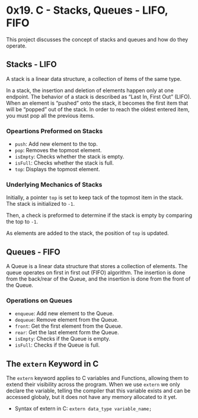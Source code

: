 # 0x19. C - Stacks, Queues - LIFO, FIFO    

This project discusses the concept of stacks and queues and how do they operate.     

## Stacks - LIFO    

A stack is a linear data structure, a collection of items of the same type.      

In a stack, the insertion and deletion of elements happen only at one endpoint. 
The behavior of a stack is described as “Last In, First Out” (LIFO). 
When an element is “pushed” onto the stack, it becomes the first item that will be “popped” out of the stack. 
In order to reach the oldest entered item, you must pop all the previous items.  

### Opeartions Preformed on Stacks   

- `push`: Add new element to the top.   
- `pop`: Removes the topmost element.   
- `isEmpty`: Checks whether the stack is empty.    
- `isFull`: Checks whether the stack is full.   
- `top`: Displays the topmost element.   

### Underlying Mechanics of Stacks   

Initially, a pointer `top` is set to keep tack of the topmost item in the stack. The stack is initialized to `-1`.    

Then, a check is preformed to determine if the stack is empty by comparing the top to `-1`.    

As elements are added to the stack, the position of `top` is updated.    


## Queues - FIFO    

A Queue is a linear data structure that stores a collection of elements. 
The queue operates on first in first out (FIFO) algorithm. 
The insertion is done from the back/rear of the Queue, and the insertion is done from the front of the Queue.    

### Operations on Queues    

- `enqueue`: Add new element to the Queue.    
- `dequeue`: Remove element from the Queue.    
- `front`: Get the first element from the Queue.    
- `rear`: Get the last element form the Queue.    
- `isEmpty`: Checks if the Queue is empty.
- `isFull`: Checks if the Queue is full.   



## The `extern` Keyword in C    

The `extern` keyword applies to C variables and Functions, allowing them to extend their 
visibility across the program. When we use `extern` we only declare the variable, telling the 
compiler that this variable exists and can be accessed globaly, but it does not have any memory allocated to it yet.    

- Syntax of extern in C: `extern data_type variable_name;`   



